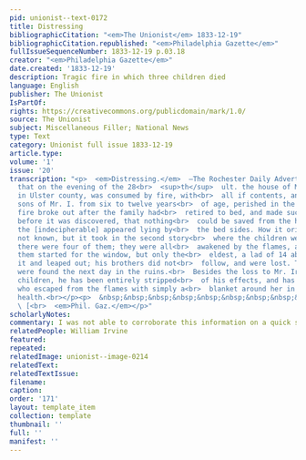 ```yaml
---
pid: unionist--text-0172
title: Distressing
bibliographicCitation: "<em>The Unionist</em> 1833-12-19"
bibliographicCitation.republished: "<em>Philadelphia Gazette</em>"
fullIssueSequenceNumber: 1833-12-19 p.03.18
creator: "<em>Philadelphia Gazette</em>"
date.created: '1833-12-19'
description: Tragic fire in which three children died
language: English
publisher: The Unionist
IsPartOf: 
rights: https://creativecommons.org/publicdomain/mark/1.0/
source: The Unionist
subject: Miscellaneous Filler; National News
type: Text
category: Unionist full issue 1833-12-19
article.type: 
volume: '1'
issue: '20'
transcription: "<p>  <em>Distressing.</em>  —The Rochester Daily Advertiser, relates
  that on the evening of the 28<br>  <sup>th</sup>  ult. the house of Mr. Wm. Irvine,
  in Ulster county, was consumed by fire, with<br>  all if contents, and three children,
  sons of Mr. I. from six to twelve years<br>  of age, perished in the flames. The
  fire broke out after the family had<br>  retired to bed, and made such progress
  before it was discovered, that nothing<br>  could be saved from the house, and even
  the [indecipherable] appeared lying by<br>  the bed sides. How it originated is
  not known, but it took in the second story<br>  where the children were sleeping;
  there were four of them; they were all<br>  awakened by the flames, and some of
  them started for the window, but only the<br>  eldest, a lad of 14 about reached
  it and leaped out; his brothers did not<br>  follow, and were lost. Their remains
  were found the next day in the ruins.<br>  Besides the loss to Mr. Irvine of his
  children, he has been entirely stripped<br>  of his effects, and has a daughter
  who escaped from the flames with simply a<br>  blanket around her in very feeble
  health.<br></p><p>  &nbsp;&nbsp;&nbsp;&nbsp;&nbsp;&nbsp;&nbsp;&nbsp;&nbsp;&nbsp;&nbsp;&nbsp;&nbsp;&nbsp;&nbsp;&nbsp;&nbsp;&nbsp;&nbsp;&nbsp;&nbsp;&nbsp;&nbsp;&nbsp;&nbsp;&nbsp;&nbsp;&nbsp;&nbsp;&nbsp;&nbsp;&nbsp;&nbsp;&nbsp;&nbsp;&nbsp;&nbsp;&nbsp;&nbsp;&nbsp;&nbsp;&nbsp;&nbsp;&nbsp;&nbsp;&nbsp;&nbsp;&nbsp;&nbsp;&nbsp;&nbsp;&nbsp;&nbsp;&nbsp;&nbsp;&nbsp;&nbsp;&nbsp;&nbsp;&nbsp;&nbsp;&nbsp;&nbsp;&nbsp;&nbsp;&nbsp;&nbsp;&nbsp;&nbsp;&nbsp;&nbsp;&nbsp;&nbsp;&nbsp;&nbsp;&nbsp;&nbsp;&nbsp;&nbsp;&nbsp;&nbsp;&nbsp;&nbsp;<br>
  \ [<br>  <em>Phil. Gaz.</em></p>"
scholarlyNotes: 
commentary: I was not able to corroborate this information on a quick search
relatedPeople: William Irvine
featured: 
repeated: 
relatedImage: unionist--image-0214
relatedText: 
relatedTextIssue: 
filename: 
caption: 
order: '171'
layout: template_item
collection: template
thumbnail: ''
full: ''
manifest: ''
---
```

